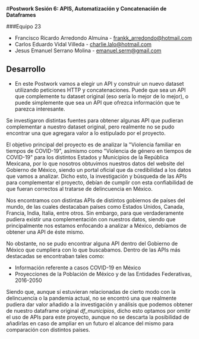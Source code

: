 #**Postwork Sesión 6: APIS, Automatización y Concatenación de Dataframes**


###Equipo 23

* Francisco Ricardo Arredondo Almuina - frankk_arredondo@hotmail.com
* Carlos Eduardo Vidal Villeda - charlie.lalo@hotmail.com
* Jesus Emanuel Serrano Molina - emanuel.serm@gmail.com

## Desarrollo

* En este Postwork vamos a elegir un API y construir un nuevo dataset utilizando peticiones HTTP y concatenaciones. Puede que sea un API que complemente tu dataset original (eso sería lo mejor de lo mejor), o puede simplemente que sea un API que ofrezca información que te parezca interesante.

Se investigaron distintas fuentes para obtener algunas API que pudieran complementar a nuestro dataset original, pero realmente no se pudo encontrar una que agregara valor a lo estipulado por el proyecto.

El objetivo principal del proyecto es de analizar la "Violencia familiar en tiempos de COVID-19", asímismo como "Violencia de género en tiempos de COVID-19" para los distintos Estados y Municipios de la República Mexicana, por lo que nosotros obtuvimos nuestros datos del website del Gobierno de México, siendo un portal oficial que da credibilidad a los datos que vamos a analizar. Dicho esto, la investigación y búsqueda de las APIs para complementar el proyecto, debían de cumplir con esta confiabilidad de que fueran correctos al tratarse de delincuencia en México.

Nos encontramos con distintas APIs de distintos gobiernos de países del mundo, de las cuales destacaban países como Estados Unidos, Canada, Francia, India, Italia, entre otros. Sin embargo, para que verdaderamente pudiera existir una complementación con nuestros datos, siendo que principalmente nos estamos enfocando a analizar a México, debíamos de obtener una API de éste mismo. 

No obstante, no se pudo encontrar alguna API dentro del Gobierno de México que cumpliera con lo que buscabamos. Dentro de las APIs más destacadas se encontraban tales como: 

* Información referente a casos COVID-19 en México
* Proyecciones de la Población de México y de las Entidades Federativas, 2016-2050

Siendo que, aunque sí estuvieran relacionadas de cierto modo con la delincuencia o la pandemia actual, no se encontró una que realmente pudiera dar valor añadido a la investigación y análisis que podemos obtener de nuestro dataframe original *df_municipios*, dicho esto optamos por omitir el uso de APIs para este proyecto, aunque no se descarta la posibilidad de añadirlas en caso de ampliar en un futuro el alcance del mismo para comparación con distintos países. 
